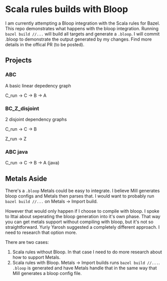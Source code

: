 # Scala rules builds with Bloop

I am currently attempting a Bloop integration with the Scala rules for Bazel.
This repo demonstrates what happens with the bloop integration.
Running `bazel build //...` will build all targets and generate a `.bloop`.
I will commit .bloop to demonstrate the output generated by my changes.
Find more details in the offical PR (to be posted).

## Projects

### ABC
A basic linear depedency graph

C_run -> C -> B -> A


### BC_Z_disjoint

2 disjoint dependency graphs

C_run -> C -> B

Z_run -> Z

### ABC java

C_run -> C -> B -> A (java)


## Metals Aside
There's a `.bloop` Metals could be easy to integrate. I believe Mill generates bloop configs and Metals then parses that. I would want to probably run `bazel build //...` on Metals -> Import build.

However that would only happen if I choose to compile with bloop.
I spoke to Ittai about seperating the bloop generation into it's own phase. That way you can get metals support without compiling with bloop, but it's not so straightforward. Yuriy Yarosh suggested a completely different approach. I need to research that option more.

There are two cases:

1) Scala rules without Bloop. In that case I need to do more research about how to support Metals.
2) Scala rules with Bloop. Metals -> Import builds runs `bazel build //...`. `.bloop` is generated and have Metals handle that in the same way that Mill generates a bloop config file.